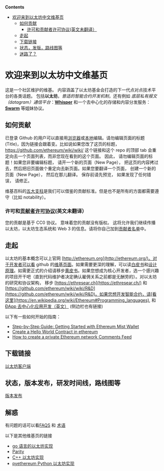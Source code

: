 <!-- START doctoc generated TOC please keep comment here to allow auto update -->
<!-- DON'T EDIT THIS SECTION, INSTEAD RE-RUN doctoc TO UPDATE -->
**Contents**

- [欢迎来到以太坊中文维基页](#%E6%AC%A2%E8%BF%8E%E6%9D%A5%E5%88%B0%E4%BB%A5%E5%A4%AA%E5%9D%8A%E4%B8%AD%E6%96%87%E7%BB%B4%E5%9F%BA%E9%A1%B5)
  - [如何贡献](#%E5%A6%82%E4%BD%95%E8%B4%A1%E7%8C%AE)
    - [许可和贡献者许可协议(英文未翻译）](#%E8%AE%B8%E5%8F%AF%E5%92%8C%E8%B4%A1%E7%8C%AE%E8%80%85%E8%AE%B8%E5%8F%AF%E5%8D%8F%E8%AE%AE%E8%8B%B1%E6%96%87%E6%9C%AA%E7%BF%BB%E8%AF%91)
  - [走起](#%E8%B5%B0%E8%B5%B7)
  - [下载链接](#%E4%B8%8B%E8%BD%BD%E9%93%BE%E6%8E%A5)
  - [状态，发版，路线图等](#%E7%8A%B6%E6%80%81%E5%8F%91%E7%89%88%E8%B7%AF%E7%BA%BF%E5%9B%BE%E7%AD%89)
  - [迷路了？](#%E8%BF%B7%E8%B7%AF%E4%BA%86)

<!-- END doctoc generated TOC please keep comment here to allow auto update -->

# 欢迎来到以太坊中文维基页

这是一个社区维护的维基。 内容涵盖了以太坊基金会打造的下一代点对点技术平台的各类话题。 包括**以太坊**，_普适的智能合约开发机制_，还有例如 _底层私有报文（datagram）通信平台_：**[Whisper](https://github.com/ethereum/wiki/wiki/Whisper-pages)** 和一个去中心化的存储和内容分发服务： **[Swarm](http://swarm-gateways.net/bzz:/theswarm.eth/)** 等姐妹协议。

## 如何贡献

已登录 Github 的用户可以直接用[浏览器](https://help.github.com/articles/editing-wiki-pages-via-the-online-interface)或[本地](https://help.github.com/articles/adding-and-editing-wiki-pages-locally)编辑。请勿编辑页面的标题(Title)，因为链接会跟着变。比如说如果您改了这页的标题， https://github.com/ethereum/wiki/wiki/ 这个链接和这个 repo 的顶部 tab 会重定向去一个页面列表，而非您现在看到的这个页面。 因此， 请勿编辑页面的标题！如果您非要编辑标题， 请开一个新的页面（New Page）， 把这页的内容拷过去，然后把旧页面做个重定向去新页面。如果您要翻译一个页面， 创建一个新的页面（New Page）， 然后在那儿翻译。 保存前请先预览， 如果发现了任何错误， 请修正。

维基百科的[五大支柱](https://zh.wikipedia.org/wiki/Wikipedia:%E4%BA%94%E5%A4%A7%E6%94%AF%E6%9F%B1)是我们可以借鉴的贡献标准。但是也不是所有的方面都需要遵守（比如 notability）。

### 许可和[贡献者许可协议](https://github.com/ethereum/wiki/wiki/CC0-license#list-of-contributors)(英文未翻译）

您的贡献是基于 CC0 协议。 意味着您的贡献没有版权。 这将允许我们继续传播以太坊，以太坊生态系统和 Web 3 的信息。请将你自己加到[贡献者名单](https://github.com/ethereum/wiki/wiki/CC0-license#list-of-contributors)中。 

## 走起

以太坊的基本概念可以上官网 [http://ethereum.org](http://ethereum.org/)。对于开发者可以看 github 的[维基页面](https://github.com/ethereum/wiki/wiki/Ethereum-introduction)。如果需要更深的理解，可以读[白皮书](https://github.com/ethereum/wiki/wiki/%5B%E4%B8%AD%E6%96%87%5D-%E4%BB%A5%E5%A4%AA%E5%9D%8A%E7%99%BD%E7%9A%AE%E4%B9%A6)和[设计原理](https://github.com/ethereum/wiki/wiki/Design-Rationale)。如需更正式的介绍请移步[黄皮书](https://ethereum.github.io/yellowpaper/paper.pdf)。如果您想成为核心开发者，选一个感兴趣的项目开干吧（直到代码维护者决定确认雇佣关系之前都是无酬劳的）。对以太坊的研究和协议架构， 移步 [https://ethresear.ch](https://ethresear.ch/) 和 
[https://github.com/ethereum/wiki/wiki/R&D](https://github.com/ethereum/wiki/wiki/R&D)。如果您想开发智能合约，请[看这里](https://en.wikipedia.org/wiki/Ethereum#Programming_languages), 和[ÐApp 去中心化应用开发（英文）](https://github.com/ethereum/wiki/wiki/%C3%90App-Development) (侧边栏也有链接)

以下有一些如何开始的指南：

* [Step-by-Step Guide: Getting Started with Ethereum Mist Wallet](https://medium.com/@attores/step-by-step-guide-getting-started-with-ethereum-mist-wallet-772a3cc99af4)
* [Create a Hello World Contract in ethereum](https://www.ethereum.org/greeter)
* [How to create a private Ethereum network Comments Feed](https://omarmetwally.wordpress.com/2017/07/25/how-to-create-a-private-ethereum-network/)

## 下载链接

[以太坊客户端](https://github.com/ethereum/wiki/wiki/Clients)

## 状态，版本发布，研发时间线，路线图等

[版本发布](https://github.com/ethereum/wiki/wiki/Releases)

## 解惑

有问题的话可以看[FAQS](https://github.com/ethereum/wiki/wiki/FAQS) 和 [术语](https://github.com/ethereum/wiki/wiki/Glossary)

以下是其他维基页的链接

* [go 语言的以太坊实现](https://github.com/ethereum/go-ethereum/wiki)
* [Parity](https://paritytech.github.io/wiki/)
* [C++ 以太坊实现](http://www.ethdocs.org/en/latest/ethereum-clients/cpp-ethereum/index.htm)
* [pyethereum Python 以太坊实现](https://github.com/ethereum/pyethereum/wiki)

